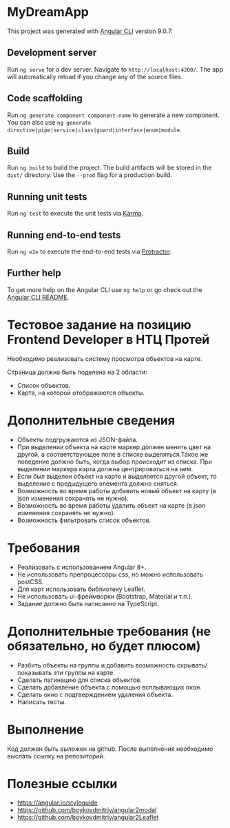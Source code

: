 # MyDreamApp

This project was generated with [Angular CLI](https://github.com/angular/angular-cli) version 9.0.7.

## Development server

Run `ng serve` for a dev server. Navigate to `http://localhost:4200/`. The app will automatically reload if you change any of the source files.

## Code scaffolding

Run `ng generate component component-name` to generate a new component. You can also use `ng generate directive|pipe|service|class|guard|interface|enum|module`.

## Build

Run `ng build` to build the project. The build artifacts will be stored in the `dist/` directory. Use the `--prod` flag for a production build.

## Running unit tests

Run `ng test` to execute the unit tests via [Karma](https://karma-runner.github.io).

## Running end-to-end tests

Run `ng e2e` to execute the end-to-end tests via [Protractor](http://www.protractortest.org/).

## Further help

To get more help on the Angular CLI use `ng help` or go check out the [Angular CLI README](https://github.com/angular/angular-cli/blob/master/README.md).

# Тестовое задание на позицию Frontend Developer в НТЦ Протей

Необходимо реализовать систему просмотра объектов на карте. 

Страница должна быть поделена на 2 области:

*	Список объектов.
*	Карта, на которой отображаются объекты.

# Дополнительные сведения
* Объекты подгружаются из JSON-файла.
* При выделении объекта на карте маркер должен менять цвет на другой, а соответствующее поле в списке выделяться.Такое же поведение должно быть, когда выбор происходит из списка. При выделении маркера карта должна центрироваться на нем.
* Если был выделен объект на карте и выделяется другой объект, то выделение с предыдущего элемента должно сняться.
* Возможность во время работы добавить новый объект на карту (в json изменения сохранять не нужно).
* Возможность во время работы удалить объект на карте (в json изменения сохранять не нужно).
* Возможность фильтровать список объектов.

# Требования

* Реализовать с использованием Angular 8+.
* Не использовать препроцессоры css, но можно использовать postCSS.
* Для карт использовать библиотеку Leaflet.
* Не использовать ui-фреймворки (Bootstrap, Material и т.п.).
* Задание должно быть написанно на TypeScript.

# Дополнительные требования (не обязательно, но будет плюсом)
* Разбить объекты на группы и добавить возможность скрывать/показывать эти группы на карте.
* Сделать пагинацию для списка объектов.
* Сделать добавление объекта с помощью всплывающих окон.
* Сделать окно с подтверждением удаления объекта.
* Написать тесты.

# Выполнение
Код должен быть выложен на github. После выполнения необходимо выслать ссылку на репозиторий.

# Полезные ссылки

* https://angular.io/styleguide
* https://github.com/boykovdmitriy/angular2modal
* https://github.com/boykovdmitriy/angular2Leaflet